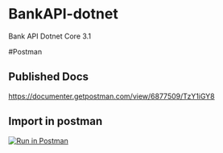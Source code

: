 # BankAPI-dotnet
Bank API Dotnet Core 3.1


#Postman
## Published Docs
https://documenter.getpostman.com/view/6877509/TzY1iGY8

## Import in postman
[![Run in Postman](https://run.pstmn.io/button.svg)](https://app.getpostman.com/run-collection/6877509-4855223c-7ebf-4da5-9c3c-35ebd162de87?action=collection%2Ffork&collection-url=entityId%3D6877509-4855223c-7ebf-4da5-9c3c-35ebd162de87%26entityType%3Dcollection%26workspaceId%3Ddbb6d3e6-0fa9-4b48-b87a-62563fabe8f2#?env%5BBANKAPI%20-%20PROD%5D=W3sia2V5IjoicG9ydCIsInZhbHVlIjoiNTkyNTciLCJlbmFibGVkIjp0cnVlfSx7ImtleSI6InRva2VuIiwidmFsdWUiOiJleUpoYkdjaU9pSklVekkxTmlJc0luUjVjQ0k2SWtwWFZDSjkuZXlKcFpDSTZJakVpTENKdVltWWlPakUyTWpJMU5EYzBOVEFzSW1WNGNDSTZNVFl5TXpFMU1qSTFNQ3dpYVdGMElqb3hOakl5TlRRM05EVXdmUS5TNkUwSHU2T1c1S1g3TkJsSlhsYzF4QWRQRFFfaUhMNFA3WDkzZXRwWWxFIiwiZW5hYmxlZCI6dHJ1ZX1d)


